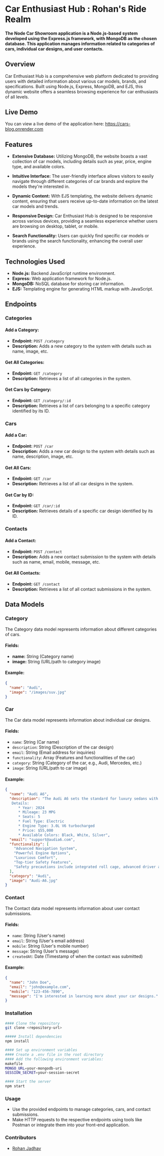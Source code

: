 #  Car Enthusiast Hub : Rohan's Ride Realm

#### The Node Car Showroom application is a Node.js-based system developed using the Express.js framework, with MongoDB as the chosen database. This application manages information related to categories of cars, individual car designs, and user contacts.

## Overview

Car Enthusiast Hub is a comprehensive web platform dedicated to providing users with detailed information about various car models, brands, and specifications. Built using Node.js, Express, MongoDB, and EJS, this dynamic website offers a seamless browsing experience for car enthusiasts of all levels.

## Live Demo

You can view a live demo of the application here: https://cars-blog.onrender.com


## Features

- **Extensive Database:** Utilizing MongoDB, the website boasts a vast collection of car models, including details such as year, price, engine type, and available colors.

- **Intuitive Interface:** The user-friendly interface allows visitors to easily navigate through different categories of car brands and explore the models they're interested in.

- **Dynamic Content:** With EJS templating, the website delivers dynamic content, ensuring that users receive up-to-date information on the latest car models and trends.

- **Responsive Design:** Car Enthusiast Hub is designed to be responsive across various devices, providing a seamless experience whether users are browsing on desktop, tablet, or mobile.

- **Search Functionality:** Users can quickly find specific car models or brands using the search functionality, enhancing the overall user experience.

## Technologies Used

- **Node.js:** Backend JavaScript runtime environment.
- **Express:** Web application framework for Node.js.
- **MongoDB:** NoSQL database for storing car information.
- **EJS:** Templating engine for generating HTML markup with JavaScript.


## Endpoints

### Categories

#### Add a Category:

- **Endpoint:** `POST /category`
- **Description:** Adds a new category to the system with details such as name, image, etc.

#### Get All Categories:

- **Endpoint:** `GET /category`
- **Description:** Retrieves a list of all categories in the system.

#### Get Cars by Category:

- **Endpoint:** `GET /category/:id`
- **Description:** Retrieves a list of cars belonging to a specific category identified by its ID.



### Cars

#### Add a Car:

- **Endpoint:** `POST /car`
- **Description:** Adds a new car design to the system with details such as name, description, image, etc.

#### Get All Cars:

- **Endpoint:** `GET /car`
- **Description:** Retrieves a list of all car designs in the system.

#### Get Car by ID:

- **Endpoint:** `GET /car/:id`
- **Description:** Retrieves details of a specific car design identified by its ID.


### Contacts

#### Add a Contact:

- **Endpoint:** `POST /contact`
- **Description:** Adds a new contact submission to the system with details such as name, email, mobile, message, etc.

#### Get All Contacts:

- **Endpoint:** `GET /contact`
- **Description:** Retrieves a list of all contact submissions in the system.


## Data Models

### Category

The Category data model represents information about different categories of cars.

#### Fields:

- **name:** String (Category name)
- **image:** String (URL/path to category image)

#### Example:

```json
{
  "name": "Audi",
  "image": "/images/suv.jpg"
}
```


### Car

The Car data model represents information about individual car designs.

#### Fields:

- `name`: String (Car name)
- `description`: String (Description of the car design)
- `email`: String (Email address for inquiries)
- `functionality`: Array (Features and functionalities of the car)
- `category`: String (Category of the car, e.g., Audi, Mercedes, etc.)
- `image`: String (URL/path to car image)

#### Example:

```json
{
  "name": "Audi A6",
  "description": "The Audi A6 sets the standard for luxury sedans with its advanced technology, dynamic performance, and sophisticated design,
   Details:
      * Year: 2024
      * Mileage: 23 MPG 
      * Seats: 5 
      * Fuel Type: Electric 
      * Engine Type: 3.0L V6 turbocharged  
      * Price: $55,000  
      * Available Colors: Black, White, Silver",
  "email": "support@audia6.com",
  "functionality": [
    "Advanced Navigation System",
    "Powerful Engine Options",
    "Luxurious Comfort",
    "Top-tier Safety Features",
    "Safety precautions include integrated roll cage, advanced driver assistance systems (ADAS), and adaptive suspension.\n"
  ],
  "category": "Audi",
  "image": "Audi-A6.jpg"
}
```

### Contact

The Contact data model represents information about user contact submissions.

#### Fields:

- `name`: String (User's name)
- `email`: String (User's email address)
- `mobile`: String (User's mobile number)
- `message`: String (User's message)
- `createdAt`: Date (Timestamp of when the contact was submitted)

#### Example:

```json
{
  "name": "John Doe",
  "email": "john@example.com",
  "mobile": "123-456-7890",
  "message": "I'm interested in learning more about your car designs."
}
```

### Installation

```bash
#### Clone the repository
git clone <repository-url>

##### Install dependencies
npm install

#### Set up environment variables
#### Create a .env file in the root directory
#### Add the following environment variables:
makefile
MONGO_URL=your-mongodb-uri
SESSION_SECRET=your-session-secret

#### Start the server
npm start
```

### Usage

- Use the provided endpoints to manage categories, cars, and contact submissions.
- Make HTTP requests to the respective endpoints using tools like Postman or integrate them into your front-end application.

### Contributors

- [Rohan Jadhav](https://github.com/roh-ann23)


